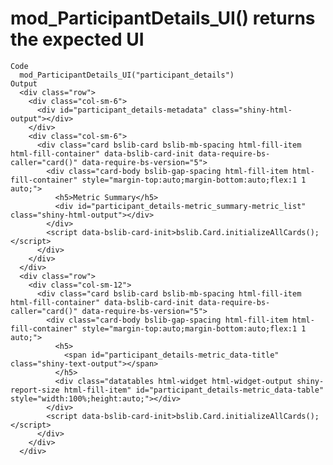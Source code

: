 # mod_ParticipantDetails_UI() returns the expected UI

    Code
      mod_ParticipantDetails_UI("participant_details")
    Output
      <div class="row">
        <div class="col-sm-6">
          <div id="participant_details-metadata" class="shiny-html-output"></div>
        </div>
        <div class="col-sm-6">
          <div class="card bslib-card bslib-mb-spacing html-fill-item html-fill-container" data-bslib-card-init data-require-bs-caller="card()" data-require-bs-version="5">
            <div class="card-body bslib-gap-spacing html-fill-item html-fill-container" style="margin-top:auto;margin-bottom:auto;flex:1 1 auto;">
              <h5>Metric Summary</h5>
              <div id="participant_details-metric_summary-metric_list" class="shiny-html-output"></div>
            </div>
            <script data-bslib-card-init>bslib.Card.initializeAllCards();</script>
          </div>
        </div>
      </div>
      <div class="row">
        <div class="col-sm-12">
          <div class="card bslib-card bslib-mb-spacing html-fill-item html-fill-container" data-bslib-card-init data-require-bs-caller="card()" data-require-bs-version="5">
            <div class="card-body bslib-gap-spacing html-fill-item html-fill-container" style="margin-top:auto;margin-bottom:auto;flex:1 1 auto;">
              <h5>
                <span id="participant_details-metric_data-title" class="shiny-text-output"></span>
              </h5>
              <div class="datatables html-widget html-widget-output shiny-report-size html-fill-item" id="participant_details-metric_data-table" style="width:100%;height:auto;"></div>
            </div>
            <script data-bslib-card-init>bslib.Card.initializeAllCards();</script>
          </div>
        </div>
      </div>

